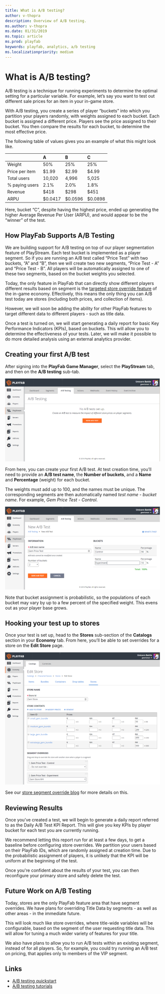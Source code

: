 ```yaml
---
title: What is A/B testing?
author: v-thopra
description: Overview of A/B testing.
ms.author: v-thopra
ms.date: 01/31/2019
ms.topic: article
ms.prod: playfab
keywords: playfab, analytics, a/b testing
ms.localizationpriority: medium
---
```


# What is A/B testing?

A/B testing is a technique for running experiments to determine the optimal setting for a particular variable. For example, let’s say you want to test out different sale prices for an item in your in-game store.

With A/B testing, you create a series of player “buckets” into which you partition your players randomly, with weights assigned to each bucket. Each bucket is assigned a different price. Players see the price assigned to their bucket. You then compare the results for each bucket, to determine the most effective price.

The following table of values gives you an example of what this might look like.

|                      |A                   |B                      |C                      |
| :--------------------|:-------------------|:----------------------|:----------------------|
|Weight                |50%                 |25%                    |25%                    |
|Price per item        |$1.99               |$2.99                  |$4.99                  |
|Total users           |10,020              |4,996                  |5,025                  |
|% paying users        |2.1%                |2.0%                   |1.8%                   |
|Revenue               |$418                |$298                   |$451                   |
|ARPU                  |$0.0417             |$0.0596                |$0.0898                |

Here, bucket “C”, despite having the highest price, ended up generating the higher Average Revenue Per User (ARPU), and would appear to be the “winner” of the test.

## How PlayFab Supports A/B Testing

We are building support for A/B testing on top of our player segmentation feature of PlayStream. Each test bucket is implemented as a player segment. So if you are running an A/B test called “Price Test” with two buckets, “A” and “B”, then we will create two new segments, “Price Test - A” and “Price Test - B”. All players will be automatically assigned to one of these two segments, based on the bucket weights you selected.

Today, the only feature in PlayFab that can directly show different players different results based on segment is the [targeted store override feature](https://blog.playfab.com/blog/introducing-targeted-stores) of the in-game economy. Effectively, this means the only thing you can A/B test today are stores (including both prices, and collection of items).

However, we will soon be adding the ability for other PlayFab features to target different data to different players - such as title data.

Once a test is turned on, we will start generating a daily report for basic Key Performance Indicators (KPIs), based on buckets. This will allow you to determine the effectiveness of your tests. Later, we will make it possible to do more detailed analysis using an external analytics provider.

## Creating your first A/B test

After signing into the **PlayFab Game Manager**, select the **PlayStream** tab, and then on the **A/B testing** sub-tab.

![Game Manager - PlayStream - A/B Testing](media/tutorials/game-manager-playstream-ab-testing.png)  

From here, you can create your first A/B test. At test creation time, you’ll need to provide an **A/B test name**, the **Number of buckets**, and a **Name** and **Percentage** (weight) for each bucket.

The weights must add up to 100, and the names must be unique. The corresponding segments are then automatically named *test name* - *bucket name*. For example, *Gem Price Test - Control*.

![Game Manager - PlayStream - A/B Testing - New A/B test](media/tutorials/game-manager-playstream-ab-testing-new-ab-test.png)  

Note that bucket assignment is probabilistic, so the populations of each bucket may vary by up to a few percent of the specified weight. This evens out as your player base grows.

## Hooking your test up to stores

Once your test is set up, head to the **Stores** sub-section of the **Catalogs** section in your **Economy** tab. From here, you’ll be able to set overrides for a store on the **Edit Store** page.

![Game Manager - Economy - Catalogs - Stores - Edit Store](media/tutorials/game-manager-economy-catalogs-edit-store.png)  

See our [store segment override blog](https://blog.playfab.com/blog/introducing-targeted-stores) for more details on this.

## Reviewing Results

Once you’ve created a test, we will begin to generate a daily report referred to as the Daily A/B Test KPI Report. This will give you key KPIs by player bucket for each test you are currently running.

We recommend letting this report run for at least a few days, to get a baseline before configuring store overrides. We partition your users based on their PlayFab IDs, which are randomly assigned at creation time. Due to the probabilistic assignment of players, it is unlikely that the KPI will be uniform at the beginning of the test.

Once you're confident about the results of your test, you can then reconfigure your primary store and safely delete the test.

## Future Work on A/B Testing

Today, stores are the only PlayFab feature area that have segment overrides. We have plans for overriding Title Data by segments - as well as other areas - in the immediate future.

This will look much like store overrides, where title-wide variables will be configurable, based on the segment of the user requesting title data. This will allow for tuning a much wider variety of features for your title.

We also have plans to allow you to run A/B tests within an existing segment, instead of for all players. So, for example, you could try running an A/B test on pricing, that applies only to members of the VIP segment.

## Links

- [A/B testing quickstart](quickstart.md)
- [A/B testing tutorials](tutorials.md)